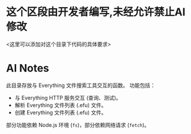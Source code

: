 # 这个区段由开发者编写,未经允许禁止AI修改
<这里可以添加对这个目录下代码的具体要求>

# AI Notes
此目录存放与 Everything 文件搜索工具交互的函数。
功能包括：
- 与 Everything HTTP 服务交互 (查询、测试)。
- 解析 Everything 文件列表 (.efu) 文件。
- 创建 Everything 文件列表 (.efu) 文件。

部分功能依赖 Node.js 环境 (`fs`)，部分依赖网络请求 (`fetch`)。 